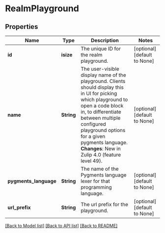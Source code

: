 # RealmPlayground

## Properties
Name | Type | Description | Notes
------------ | ------------- | ------------- | -------------
**id** | **isize** | The unique ID for the realm playground.  | [optional] [default to None]
**name** | **String** | The user-visible display name of the playground.  Clients should display this in UI for picking which playground to open a code block in, to differentiate between multiple configured playground options for a given pygments language.  **Changes**: New in Zulip 4.0 (feature level 49).  | [optional] [default to None]
**pygments_language** | **String** | The name of the Pygments language lexer for that programming language.  | [optional] [default to None]
**url_prefix** | **String** | The url prefix for the playground.  | [optional] [default to None]

[[Back to Model list]](../README.md#documentation-for-models) [[Back to API list]](../README.md#documentation-for-api-endpoints) [[Back to README]](../README.md)


